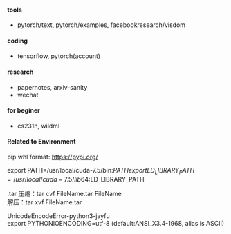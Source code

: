 #### tools
- pytorch/text, pytorch/examples, facebookresearch/visdom

#### coding
- tensorflow, pytorch(account)

#### research
- papernotes, arxiv-sanity
- wechat

#### for beginer
- cs231n, wildml

#### Related to Environment 

pip whl format:  https://pypi.org/  

export PATH=/usr/local/cuda-7.5/bin:$PATH  
export LD_LIBRARY_PATH=/usr/local/cuda-7.5/lib64:$LD_LIBRARY_PATH  

.tar
压缩：tar cvf FileName.tar FileName  
解压：tar xvf FileName.tar  

UnicodeEncodeError-python3-jayfu  
export PYTHONIOENCODING=utf-8 (default:ANSI_X3.4-1968, alias is ASCII)
